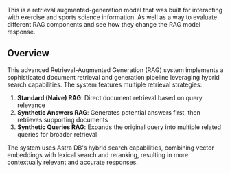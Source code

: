 This is a retrieval augmented-generation model that was built for interacting with exercise and sports science information. As well as a way to evaluate different RAG components and see how they change the RAG model response.


## Overview

This advanced Retrieval-Augmented Generation (RAG) system implements a sophisticated document retrieval and generation pipeline leveraging hybrid search capabilities. The system features multiple retrieval strategies:

1. **Standard (Naive) RAG**: Direct document retrieval based on query relevance
2. **Synthetic Answers RAG**: Generates potential answers first, then retrieves supporting documents
3. **Synthetic Queries RAG**: Expands the original query into multiple related queries for broader retrieval

The system uses Astra DB's hybrid search capabilities, combining vector embeddings with lexical search and reranking, resulting in more contextually relevant and accurate responses.
